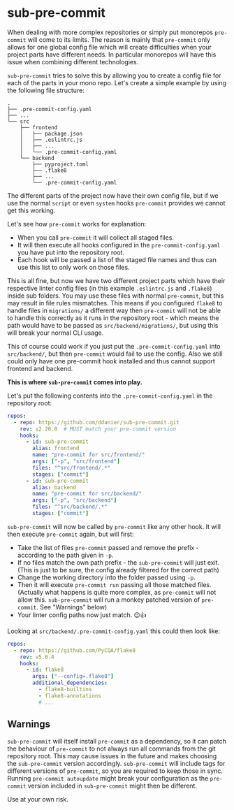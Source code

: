 # sub-pre-commit

When dealing with more complex repositories or simply put monorepos
`pre-commit` will come to its limits. The reason is mainly that `pre-commit`
only allows for one global config file which will create difficulties when
your project parts have different needs. In particular monorepos will have
this issue when combining different technologies.

`sub-pre-commit` tries to solve this by allowing you to create a config file
for each of the parts in your mono repo. Let's create a simple example
by using the following file structure:

```
.
├── .pre-commit-config.yaml
├── ...
└── src
    ├── frontend
    │   ├── package.json
    │   ├── .eslintrc.js
    │   ├── ...
    │   └── .pre-commit-config.yaml
    └── backend
        ├── pyproject.toml
        ├── .flake8
        ├── ...
        └── .pre-commit-config.yaml
```

The different parts of the project now have their own config file, but
if we use the normal `script` or even `system` hooks `pre-commit` provides
we cannot get this working.

Let's see how `pre-commit` works for explanation:
* When you call `pre-commit` it will collect all staged files.
* It will then execute all hooks configured in the `pre-commit-config.yaml`
  you have put into the repository root.
* Each hook will be passed a list of the staged file names and thus can use
  this list to only work on those files.

This is all fine, but now we have two different project parts which have their
respective linter config files (in this example `.eslintrc.js` and `.flake8`)
inside sub folders. You may use these files with normal `pre-commit`, but this
may result in file rules mismatches. This means if you configured `flake8`
to handle files in `migrations/` a different way then `pre-commit` will not
be able to handle this correctly as it runs in the repository root - which
means the path would have to be passed as `src/backend/migrations/`, but
using this will break your normal CLI usage.

This of course could work if you just put the `.pre-commit-config.yaml` into
`src/backend/`, but then `pre-commit` would fail to use the config. Also we
still could only have one pre-commit hook installed and thus cannot support
frontend and backend.

**This is where `sub-pre-commit` comes into play.**

Let's put the following contents into the `.pre-commit-config.yaml` in the
repository root:

```yaml
repos:
  - repo: https://github.com/ddanier/sub-pre-commit.git
    rev: v2.20.0  # MUST match your pre-commit version
    hooks:
      - id: sub-pre-commit
        alias: frontend
        name: "pre-commit for src/frontend/"
        args: ["-p", "src/frontend"]
        files: "^src/frontend/.*"
        stages: ["commit"]
      - id: sub-pre-commit
        alias: backend
        name: "pre-commit for src/backend/"
        args: ["-p", "src/backend"]
        files: "^src/backend/.*"
        stages: ["commit"]
```

`sub-pre-commit` will now be called by `pre-commit` like any other hook. It will
then execute `pre-commit` again, but will first:
* Take the list of files `pre-commit` passed and remove the prefix - according
  to the path given in `-p`.
* If no files match the own path prefix - the `sub-pre-commit` will just exit.  
  (This is just to be sure, the config already filtered for the correct path)
* Change the working directory into the folder passed using `-p`.
* Then it will execute `pre-commit run` passing all those matched files.  
  (Actually what happens is quite more complex, as `pre-commit` will not allow
  this. `sub-pre-commit` will run a monkey patched version of `pre-commit`. See
  "Warnings" below)
* Your linter config paths now just match. 😉👍

Looking at `src/backend/.pre-commit-config.yaml` this could then look like:

```yaml
repos:
  - repo: https://github.com/PyCQA/flake8
    rev: v5.0.4
    hooks:
      - id: flake8
        args: ["--config=.flake8"]
        additional_dependencies:
          - flake8-builtins
          - flake8-annotations
          # ...
```

## Warnings

`sub-pre-commit` will itself install `pre-commit` as a dependency, so it can
patch the behaviour of `pre-commit` to not always run all commands from the git
repository root. This may cause issues in the future and makes choosing the
`sub-pre-commit` version accordingly. `sub-pre-commit` will include tags for
different versions of `pre-commit`, so you are required to keep those in sync.
Running `pre-commit autoupdate` might break your configuration as the
`pre-commit` version included in `sub-pre-commit` might then be different.

Use at your own risk.
